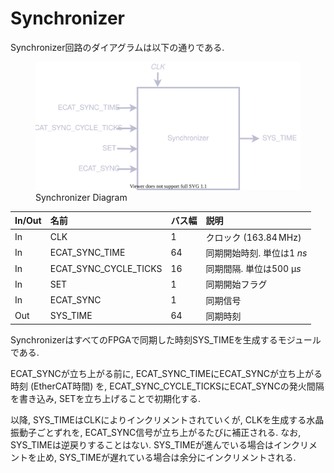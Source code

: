 # Synchronizer

Synchronizer回路のダイアグラムは以下の通りである.

<figure>
<img alt="Synchronizer" src="../figs/synchronizer/diagram.svg">
<figcaption>Synchronizer Diagram</figcaption>
</figure>

| In/Out | 名前                  | バス幅         | 説明                                  |
| :----- | :-----------          | :------------- | :--------------------------------     |
|   In   | CLK                   | $1$            | クロック ($163.84\,\mathrm{MHz}$)     |
|   In   | ECAT_SYNC_TIME        | $64$           | 同期開始時刻. 単位は$\SI{1}{ns}$      |
|   In   | ECAT_SYNC_CYCLE_TICKS | $16$           | 同期間隔. 単位は$\SI{500}{\text{μ}s}$ |
|   In   | SET                   | $1$            | 同期開始フラグ                        |
|   In   | ECAT_SYNC             | $1$            | 同期信号                              |
|   Out  | SYS_TIME              | $64$           | 同期時刻                              |

SynchronizerはすべてのFPGAで同期した時刻SYS_TIMEを生成するモジュールである.

ECAT_SYNCが立ち上がる前に, ECAT_SYNC_TIMEにECAT_SYNCが立ち上がる時刻 (EtherCAT時間) を, ECAT_SYNC_CYCLE_TICKSにECAT_SYNCの発火間隔を書き込み, SETを立ち上げることで初期化する.

以降, SYS_TIMEはCLKによりインクリメントされていくが, CLKを生成する水晶振動子ごとずれを, ECAT_SYNC信号が立ち上がるたびに補正される.
なお, SYS_TIMEは逆戻りすることはない. SYS_TIMEが進んでいる場合はインクリメントを止め, SYS_TIMEが遅れている場合は余分にインクリメントされる.
